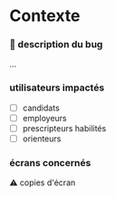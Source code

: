 # Contexte

### :bug: description du bug
…

### utilisateurs impactés
- [ ] candidats
- [ ] employeurs
- [ ] prescripteurs habilités
- [ ] orienteurs

### écrans concernés
:warning: copies d'écran
